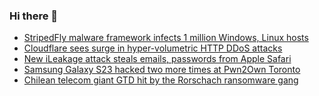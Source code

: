 ### Hi there 👋

<!--START_SECTION:feed-->
* [StripedFly malware framework infects 1 million Windows, Linux hosts](https://www.bleepingcomputer.com/news/security/stripedfly-malware-framework-infects-1-million-windows-linux-hosts/)
* [Cloudflare sees surge in hyper-volumetric HTTP DDoS attacks](https://www.bleepingcomputer.com/news/security/cloudflare-sees-surge-in-hyper-volumetric-http-ddos-attacks/)
* [New iLeakage attack steals emails, passwords from Apple Safari](https://www.bleepingcomputer.com/news/security/new-ileakage-attack-steals-emails-passwords-from-apple-safari/)
* [Samsung Galaxy S23 hacked two more times at Pwn2Own Toronto](https://www.bleepingcomputer.com/news/security/samsung-galaxy-s23-hacked-two-more-times-at-pwn2own-toronto/)
* [Chilean telecom giant GTD hit by the Rorschach ransomware gang](https://www.bleepingcomputer.com/news/security/chilean-telecom-giant-gtd-hit-by-the-rorschach-ransomware-gang/)
<!--END_SECTION:feed-->

<!--
**frankenk/frankenk** is a ✨ _special_ ✨ repository because its `README.md` (this file) appears on your GitHub profile.

Here are some ideas to get you started:

- 🔭 I’m currently working on ...
- 🌱 I’m currently learning ...
- 👯 I’m looking to collaborate on ...
- 🤔 I’m looking for help with ...
- 💬 Ask me about ...
- 📫 How to reach me: ...
- 😄 Pronouns: ...
- ⚡ Fun fact: ...
-->



